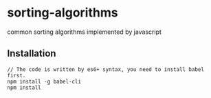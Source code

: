 # sorting-algorithms
common sorting algorithms implemented by javascript

## Installation
```
// The code is written by es6+ syntax, you need to install babel first.
npm install -g babel-cli
npm install
```
